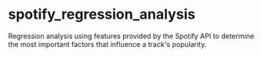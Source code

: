 # spotify_regression_analysis
Regression analysis using features provided by the Spotify API to determine the most important factors that influence a track's popularity.
